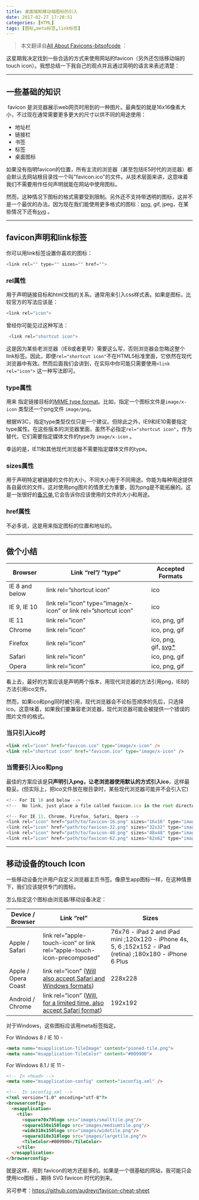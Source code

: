 ```yaml
---
title: 桌面端和移动端图标的引入
date: 2017-02-27 17:28:51
categories: [HTML]
tags: [图标,meta标签,link标签]
---
```


> 本文翻译自[All About Favicons-bitsofcode](https://bitsofco.de/all-about-favicons-and-touch-icons/) ：

这星期我决定找到一些合适的方式来使用网站的favicon（另外还包括移动端的touch icon）。我想总结一下我自己的观点并且通过简明的语言来表述清楚：

<!--more-->

---

## 一些基础的知识

 favicon 是浏览器展示web网页时用到的一种图片。最典型的就是16x16像素大小，不过现在通常需要更多更大的尺寸以供不同的用途使用：

- 地址栏
- 链接栏
- 书签
- 标签
- 桌面图标

如果没有指明favicon的位置，所有主流的浏览器（甚至包括IE5时代的浏览器）都会默认去网站根目录找一个叫"favicon.ico"的文件。从技术层面来讲，这意味着我们不需要用作任何声明就能在网站中使用图标。

然而，这种情况下图标的格式需要受到限制。另外还不支持带透明的图标，这并不是一个最优的办法。因为现在我们能使用更多格式的图标：[png](http://caniuse.com/#feat=link-icon-png), gif, jpeg，在某些情况下还有[svg](http://caniuse.com/#feat=link-icon-svg) 。

---

## favicon声明和link标签

你可以用link标签设置你喜欢的图标：

```JavaScript
<link rel="" type="" sizes="" href="">  
```

### rel属性

用于声明链接目标和html文档的关系。通常用来引入css样式表。如果是图标，比较官方的写法应该是：

```JavaScript
<link rel="icon">
```

曾经你可能见过这种写法：

```JavaScript
 <link rel="shortcut icon">
```

这是因为某些老浏览器（IE8或者更早）需要这么写，否则浏览器会忽略这整个link标签。因此，即便`rel="shortcut icon"`不在HTML5标准里面，它依然在现代浏览器中有效。然而后面我们会讲到，在实际中你可能只需要使用`<link rel="icon">` 这一种写法即可。

### type属性

用来	指定链接目标的[MIME type format](http://www.iana.org/assignments/media-types/media-types.xhtml#image)。比如，指定一个图标文件是`image/x-icon` 类型还一个png文件 `image/png`。

根据W3C，指定type类型仅仅只是一个建议。但除此之外，IE9和IE10需要指定type属性。在这些版本的浏览器里面，虽然不必指定`rel="shortcut icon"`，作为替代，它们需要指定媒体文件的type为 `image/x-icon` 。

幸运的是，IE11和其他现代浏览器不需要指定媒体文件的type。

### sizes属性

 用于声明特定被链接的文件的大小，不同大小用于不同用途。你能为每种用途提供各自最优的文件。这对使用png图片的情景尤为重要，因为png是不能拓展的。这是一张很好的[备忘单](https://github.com/audreyr/favicon-cheat-sheet),它会告诉你应该使用的文件的大小和用途。

### href属性

不必多说，这是用来指定图标的位置和地址的。

---

## 做个小结

| Browser        | Link “rel”/ “type”                       | Accepted Formats                         |
| -------------- | ---------------------------------------- | ---------------------------------------- |
| IE 8 and below | link rel=”shortcut icon”                 | ico                                      |
| IE 9, IE 10    | link rel=”icon” type=”image/x-icon” or link rel=”shortcut icon” | ico                                      |
| IE 11          | link rel=”icon”                          | ico, png, gif                            |
| Chrome         | link rel=”icon”                          | ico, png, gif                            |
| Firefox        | link rel=”icon”                          | ico, png, gif, [svg*](http://caniuse.com/#feat=link-icon-svg) |
| Safari         | link rel=”icon”                          | ico, png, gif                            |
| Opera          | link rel=”icon”                          | ico, png, gif                            |

看上去，最好的方案应该是声明两个版本，用现代浏览器的方法引用png，IE8的方法引用ico文件。

然而，如果ico和png同时被引用，现代浏览器会不论标签顺序的先后，只选择ico。这意味着，如果我们要兼容老浏览器，现代浏览器可能会被提供一个错误的图片文件的格式。

### 当只引入ico时

```html
<link rel="icon" href="favicon.ico" type="image/x-icon" />
<link rel="shortcut icon" href="favicon.ico" type="image/x-icon" />
```

### 当需要引入ico和png

最佳的方案应该是**只声明引入png，让老浏览器使用默认的方式引入ico**，这样最稳妥。(但实际上，把ico文件放在根目录时，某些现代浏览器可能并不会引入它)

```JavaScript
<!-- For IE 10 and below -->  
<!--  No link, just place a file called favicon.ico in the root directory -->

<!-- For IE 11, Chrome, Firefox, Safari, Opera -->  
<link rel="icon" href="path/to/favicon-16.png" sizes="16x16" type="image/png">  
<link rel="icon" href="path/to/favicon-32.png" sizes="32x32" type="image/png">  
<link rel="icon" href="path/to/favicon-48.png" sizes="48x48" type="image/png">  
<link rel="icon" href="path/to/favicon-62.png" sizes="62x62" type="image/png">  
```

---

## 移动设备的touch Icon

一些移动设备允许用户自定义浏览器主页书签。像原生app图标一样，在这种情景下，我们应该提供专门的图标。

怎么指定这个图标由浏览器/移动设备决定：

| Device / Browser    | Link “rel”                               | Sizes                                    |
| ------------------- | ---------------------------------------- | ---------------------------------------- |
| Apple / Safari      | link rel=”apple-touch-icon” or link rel=”apple-touch-icon-precomposed” | 76x76 - iPad 2 and iPad mini ;120x120 - iPhone 4s, 5, 6 ;152x152 - iPad (retina) ;180x180 - iPhone 6 Plus |
| Apple / Opera Coast | link rel=”icon” ([Will also accept Safari and Windows formats](https://dev.opera.com/articles/opera-coast/)) | 228x228                                  |
| Android / Chrome    | link rel=”icon” ([Will, for a limited time, also accept Safari format](https://developer.chrome.com/multidevice/android/installtohomescreen)) | 192x192                                  |

对于Windows，这些图标应该用meta标签指定。

For Windows 8 / IE 10 -

```html
<meta name="msapplication-TileImage" content="pinned-tile.png">  
<meta name="msapplication-TileColor" content="#009900">  
```

For Windows 8.1 / IE 11 -

```html
<!-- In <head> -->  
<meta name="msapplication-config" content="ieconfig.xml" />

<!--  In ieconfig.xml -->  
<?xml version="1.0" encoding="utf-8"?>  
<browserconfig>  
  <msapplication>
    <tile>
      <square70x70logo src="images/smalltile.png"/>
      <square150x150logo src="images/mediumtile.png"/>
      <wide310x150logo src="images/widetile.png"/>
      <square310x310logo src="images/largetile.png"/>
      <TileColor>#009900</TileColor>
    </tile>
  </msapplication>
</browserconfig>  
```

就是这样，用到 favicon的地方还挺多的。如果是一个很基础的网站，我可能只会使用ico图标	。期待 SVG favicon 时代的到来。

另可参考：https://github.com/audreyr/favicon-cheat-sheet